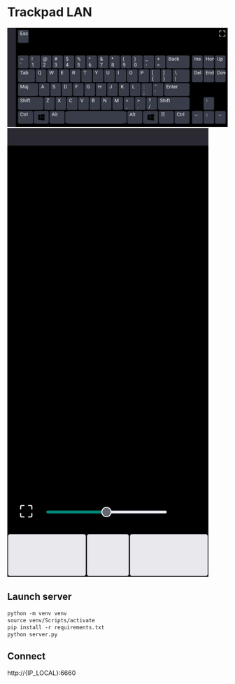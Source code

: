 # Trackpad LAN

![keyboard](./1691320170621.jpg)
![trackpad](./1691320181918.jpg)


## Launch server

```console
python -m venv venv
source venv/Scripts/activate
pip install -r requirements.txt
python server.py
```


## Connect
http://{IP_LOCAL}:6660
